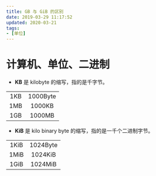 ```yaml
---
title: GB 与 GiB 的区别
date: 2019-03-29 11:17:52
updated: 2020-03-21
tags:
- [单位]
---
```


# 计算机、单位、二进制

- **KB** 是 kilobyte 的缩写，指的是千字节。

| | |
|:--:|:---------:|
| 1KB | 1000Byte |
| 1MB | 1000KB   |
| 1GB | 1000MB   |


- **KiB** 是 kilo binary byte 的缩写，指的是一千个二进制字节。

| | |
|:----:|:--------:|
| 1KiB | 1024Byte |
| 1MiB | 1024KiB  |
| 1GiB | 1024MiB  |
